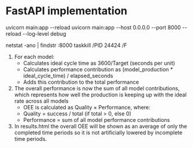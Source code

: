 # FastAPI implementation

uvicorn main:app --reload
uvicorn main:app --host 0.0.0.0 --port 8000 --reload --log-level debug


netstat -ano | findstr :8000
taskkill /PID 24424 /F


1. For each model:
    - Calculates ideal cycle time as 3600/Target (seconds per unit)
    - Calculates performance contribution as (model_production * ideal_cycle_time) / elapsed_seconds
    - Adds this contribution to the total performance
2. The overall performance is now the sum of all model contributions, which represents how well the production is keeping up with the ideal rate across all models
    - OEE is calculated as Quality × Performance, where:
    - Quality = success / total (if total > 0, else 0)
    - Performance = sum of all model performance contributions
3. In results.html the overall OEE will be shown as an average of only the completed time periods so it is not artificially lowered by incomplete time periods.